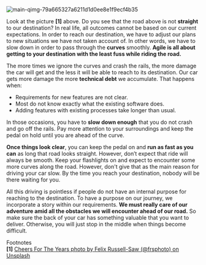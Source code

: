 ![main-qimg-79a665327a6211d1d0ee8e1f9ecf4b35](https://user-images.githubusercontent.com/12673581/31308824-ae1be4ee-abaf-11e7-9ac0-580b92a310cc.png)

Look at the picture **[1]** above. Do you see that the road above is not **straight** to our destination? In real life, all outcomes cannot be based on our current expectations. In order to reach our destination, we have to adjust our plans to new situations we have not taken account of. In other words, we have to slow down in order to pass through the **curves** smoothly. **Agile is all about getting to your destination with the least fuss while riding the road.**

The more times we ignore the curves and crash the rails, the more damage the car will get and the less it will be able to reach to its destination. Our car gets more damage the more **technical debt** we accumulate. That happens when:

* Requirements for new features are not clear.
* Most do not know exactly what the existing software does.
* Adding features with existing processes take longer than usual.

In those occasions, you have to **slow down enough** that you do not crash and go off the rails. Pay more attention to your surroundings and keep the pedal on hold until you are ahead of the curve.

**Once things look clear**, you can keep the pedal on and **run as fast as you can** as long that road looks straight. However, don’t expect that ride will always be smooth. Keep your flashlights on and expect to encounter some more curves along the road. However, don't give that as the main reason for driving your car slow. By the time you reach your destination, nobody will be there waiting for you.

All this driving is pointless if people do not have an internal purpose for reaching to the destination. To have a purpose on our journey, we incorporate a story within our requirements. **We must really care of our adventure amid all the obstacles we will encounter ahead of our road.** So make sure the back of your car has something valuable that you want to deliver. Otherwise, you will just stop in the middle when things become difficult.

Footnotes<br>
**[1]** [Cheers For The Years photo by Felix Russell-Saw (@frsphoto) on Unsplash](https://unsplash.com/photos/XyoW1MhPqbs)
